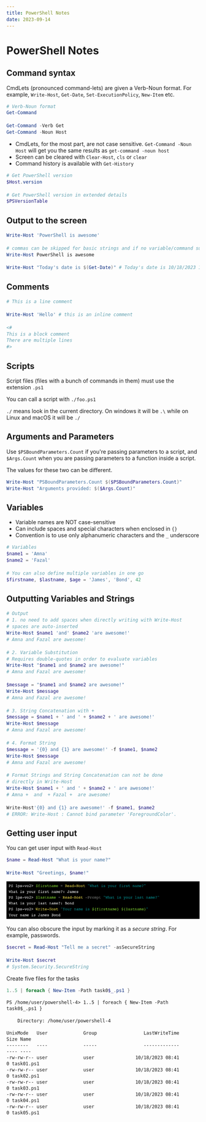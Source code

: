```yaml
---
title: PowerShell Notes
date: 2023-09-14
---
```


# PowerShell Notes

## Command syntax

CmdLets (pronounced command-lets) are given a Verb-Noun format. For example, `Write-Host`, `Get-Date`, `Set-ExecutionPolicy`, `New-Item` etc.

```ps1
# Verb-Noun format
Get-Command

Get-Command -Verb Get
Get-Command -Noun Host
```

- CmdLets, for the most part, are not case sensitive. `Get-Command -Noun Host` will get you the same results as `get-command -noun host`
- Screen can be cleared with `Clear-Host`, `cls` or `clear`
- Command history is available with `Get-History`


```ps1
# Get PowerShell version
$Host.version

# Get PowerShell version in extended details
$PSVersionTable
```

## Output to the screen

```ps1
Write-Host 'PowerShell is awesome'

# commas can be skipped for basic strings and if no variable/command substitution happening
Write-Host PowerShell is awesome

Write-Host "Today's date is $(Get-Date)" # Today's date is 10/18/2023 10:08:38
```

## Comments

```ps1
# This is a line comment

Write-Host 'Hello' # this is an inline comment

<# 
This is a block comment
There are multiple lines
#>
```

## Scripts

Script files (files with a bunch of commands in them) must use the extension `.ps1`

You can call a script with `./foo.ps1`

`./` means look in the current directory. On windows it will be `.\` while on Linux and macOS it will be `./`

## Arguments and Parameters
Use `$PSBoundParameters.Count` if you're passing parameters to a script, and `$Args.Count` when you are passing parameters to a function inside a script.

The values for these two can be different.

```ps1
Write-Host "PSBoundParameters.Count $($PSBoundParameters.Count)"
Write-Host "Arguments provided: $($Args.Count)"
```

## Variables 

- Variable names are NOT case-sensitive
- Can include spaces and special characters when enclosed in `{}`
- Convention is to use only alphanumeric characters and the `_` underscore

```ps1
# Variables
$name1 = 'Amna'
$name2 = 'Fazal'

# You can also define multiple variables in one go
$firstname, $lastname, $age = 'James', 'Bond', 42
```

## Outputting Variables and Strings

```ps1
# Output
# 1. no need to add spaces when directly writing with Write-Host
# spaces are auto-inserted
Write-Host $name1 'and' $name2 'are awesome!'
# Amna and Fazal are awesome!

# 2. Variable Substitution
# Requires double-quotes in order to evaluate variables
Write-Host "$name1 and $name2 are awesome!"
# Amna and Fazal are awesome!

$message = "$name1 and $name2 are awesome!"
Write-Host $message
# Amna and Fazal are awesome!

# 3. String Concatenation with +
$message = $name1 + ' and ' + $name2 + ' are awesome!'
Write-Host $message
# Amna and Fazal are awesome!

# 4. Format String
$message = '{0} and {1} are awesome!' -f $name1, $name2
Write-Host $message
# Amna and Fazal are awesome!

# Format Strings and String Concatenation can not be done
# directly in Write-Host
Write-Host $name1 + ' and ' + $name2 + ' are awesome!'
# Amna +  and  + Fazal +  are awesome!

Write-Host'{0} and {1} are awesome!' -f $name1, $name2
# ERROR: Write-Host : Cannot bind parameter 'ForegroundColor'. 
```

## Getting user input
You can get user input with `Read-Host`

```ps1
$name = Read-Host "What is your name?"

Write-Host "Greetings, $name!"
```

![Taking User Input in PowerShell](./powershell_user_input.png)

You can also obscure the input by marking it as a _secure string_. For example, passwords.

```ps1
$secret = Read-Host "Tell me a secret" -asSecureString

Write-Host $secret
# System.Security.SecureString
```


Create five files for the tasks

```ps1
1..5 | foreach { New-Item -Path task0$_.ps1 }
```

```
PS /home/user/powershell-4> 1..5 | foreach { New-Item -Path task0$_.ps1 }

    Directory: /home/user/powershell-4

UnixMode   User             Group                 LastWriteTime           Size Name
--------   ----             -----                 -------------           ---- ----
-rw-rw-r-- user             user               10/18/2023 08:41              0 task01.ps1
-rw-rw-r-- user             user               10/18/2023 08:41              0 task02.ps1
-rw-rw-r-- user             user               10/18/2023 08:41              0 task03.ps1
-rw-rw-r-- user             user               10/18/2023 08:41              0 task04.ps1
-rw-rw-r-- user             user               10/18/2023 08:41              0 task05.ps1
```